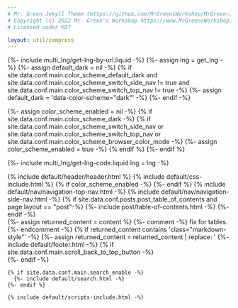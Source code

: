 ```yaml
---
# Mr. Green Jekyll Theme (https://github.com/MrGreensWorkshop/MrGreen-JekyllTheme)
# Copyright (c) 2022 Mr. Green's Workshop https://www.MrGreensWorkshop.com
# Licensed under MIT

layout: util/compress
---
```

{%- include multi_lng/get-lng-by-url.liquid -%}
{%- assign lng = get_lng -%}
{%- assign default_dark = nil -%}
{% if site.data.conf.main.color_scheme_default_dark
  and site.data.conf.main.color_scheme_switch_side_nav != true
  and site.data.conf.main.color_scheme_switch_top_nav != true -%}
  {%- assign default_dark = 'data-color-scheme="dark"' -%}
{%- endif -%}

{%- assign color_scheme_enabled = nil -%}
{% if site.data.conf.main.color_scheme_dark -%}
  {% if site.data.conf.main.color_scheme_switch_side_nav
    or site.data.conf.main.color_scheme_switch_top_nav
    or site.data.conf.main.color_scheme_browser_color_mode -%}
    {%- assign color_scheme_enabled = true -%}
  {% endif %}
{%- endif %}

{%- include multi_lng/get-lng-code.liquid lng = lng -%}

<!DOCTYPE html>
<html lang="{{ lng_code }}" dir="{% if lng_code == 'fa-IR' -%}rtl{%- endif %}">
  <head>
    {% include default/header/header.html %}
    {% include default/css-include.html %}
  </head>

  <body {{ default_dark }}>
    {% if color_scheme_enabled -%}
      <script src="{{ site.baseurl }}/assets/js/color-scheme-attr-init.js" data-mode="{{ site.data.conf.main.color_scheme_default_dark }}"></script>
    {%- endif %}
    {% include default/nav/navigation-top-nav.html -%}
    {% include default/nav/navigation-side-nav.html -%}
    {% if site.data.conf.posts.post_table_of_contents and page.layout == "post"-%}
      {%- include post/table-of-contents.html -%}
    {%- endif -%}
    <div id="main-wrapper">
      <div class="main-container">
        {%- assign returned_content = content %}
        {%- comment -%} fix for tables. {%- endcomment -%}
        {% if returned_content contains 'class="markdown-style"' -%}
          {%- assign returned_content = returned_content | replace: '<table', '<table class="table table-striped"' -%}
        {%- endif %}
        {%- comment -%} image path converter and lazy loader and viewer options. {%- endcomment -%}
        {% include default/img/img-path-converter.liquid content=returned_content layout=page.layout -%}
        {{ img_path_converter_out }}
        {%-comment-%} don't add anything here. If you want to add, check :last-child css selector for page bottom spacing. {%-endcomment-%}
      </div>
      {%- include default/footer.html -%}
      {% if site.data.conf.main.scroll_back_to_top_button -%}
      <div class="scroll-to-top-container">
        <a id="scroll-to-top" href="#main-wrapper" role="button" aria-label="{{ site.data.lang[lng].navigation.scroll_back_to_top }}" class="hover-effect"><i class="fa fa-angle-up"></i></a>
      </div>
      {%- endif -%}
    </div>

    {% if site.data.conf.main.search_enable -%}
      {%- include default/search.html -%}
    {%- endif %}

    {% include default/scripts-include.html -%}
  </body>
</html>
